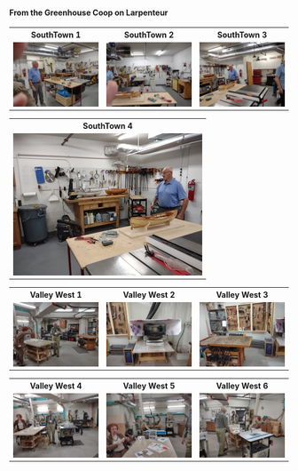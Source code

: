 #### From the Greenhouse Coop on Larpenteur

<table>
  <tr>
    <th>SouthTown 1</td>
    <th>SouthTown 2</td>
    <th>SouthTown 3</td>
  </tr>
  <tr>
      <td valign="top">
      <a href="./S1.jpg">
      <img src="./Thumbnails/S1-T.jpg">
      </a>
      </td>
      <td valign="top">
      <a href="./S2.jpg">
      <img src="./Thumbnails/S2-T.jpg">
      </a>
      </td>
      <td valign="top">
      <a href="./S3.jpg">
      <img src="./Thumbnails/S3-T.jpg">
      </a>
      </td>
  </tr>
 </table>


<table>
  <tr>
    <th>SouthTown 4</td>
  </tr>
  <tr>
      <td valign="top">
      <a href="./S4.jpg">
      <img src="./Thumbnails/S4-T.jpg">
      </a>
      </td>
  </tr>
 </table>
 
  <table>
   <tr>
     <th>Valley West 1</td>
     <th>Valley West 2</td>
     <th>Valley West 3</td>
   </tr>
   <tr>
       <td valign="top">
       <a href="./V1.jpg">
       <img src="./Thumbnails/V1-T.jpg">
       </a>
       </td>
       <td valign="top">
       <a href="./V2.jpeg">
       <img src="./Thumbnails/V2-T.jpg">
       </a>
       </td>
       <td valign="top">
       <a href="./V3.jpeg">
       <img src="./Thumbnails/V3-T.jpg">
       </a>
       </td>
   </tr>
  </table>
  

  <table>
    <tr>
      <th>Valley West 4</td>
      <th>Valley West 5</td>
      <th>Valley West 6</td>		  
    </tr>
    <tr>
        <td valign="top">
        <a href="./V4.jpeg">
        <img src="./Thumbnails/V4-T.jpg">
        </a>
     <td valign="top">
     <a href="./V5.jpeg">
     <img src="./Thumbnails/V5-T.jpg">
     </a>
     </td>
     <td valign="top">
     <a href="./V6.jpg">
     <img src="./Thumbnails/V6-T.jpg">
     </a>
     </td>
    </tr>
   </table>
